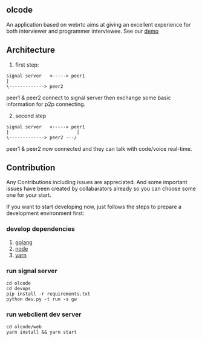 ## olcode
An application based on webrtc aims at giving an excellent experience for both interviewer and programmer interviewee.
See our [demo](https://togetherers.com)

## Architecture
1. first step:
```
signal server   <-----> peer1
|
\-------------> peer2
```
peer1 & peer2 connect to signal server then exchange some basic information for p2p connecting.

2. second step
```
signal server   <-----> peer1
|                         |
\-------------> peer2 ---/
```
peer1 & peer2 now connected and they can talk with code/voice real-time.

## Contribution
Any Contributions including issues are appreciated. And some important issues have been created by collabarators already so you can choose some one for your start.

If you want to start developing now, just follows the steps to prepare a development environment first:

### develop dependencies
1. [golang](https://golang.org/)
2. [node](https://nodejs.org/)
3. [yarn](https://yarnpkg.com/)

### run signal server
```
cd olcode
cd devops
pip install -r requirements.txt
python dev.py -t run -s gw
```

### run webclient dev server
```
cd olcode/web
yarn install && yarn start
```
